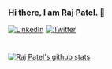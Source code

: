 ### Hi there, I am Raj Patel. 👋

[![LinkedIn](https://img.icons8.com/doodle/32/000000/linkedin--v2.png)][1]
[![Twitter](https://img.icons8.com/doodle/32/000000/twitter--v1.png)][2]

[1]: https://www.linkedin.com/in/rajpatel0111/
[2]: https://twitter.com/RajPatel0798

#
[![Raj Patel's github stats](https://github-readme-stats.vercel.app/api?username=RajPatel0111&show_icons=true)](https://github.com/anuraghazra/github-readme-stats)
